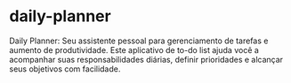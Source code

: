# daily-planner
Daily Planner: Seu assistente pessoal para gerenciamento de tarefas e aumento de produtividade. Este aplicativo de to-do list ajuda você a acompanhar suas responsabilidades diárias, definir prioridades e alcançar seus objetivos com facilidade.
